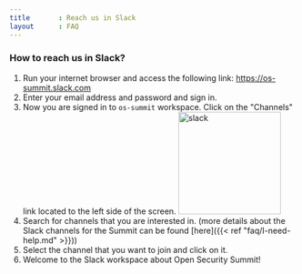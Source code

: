 ```yaml
---
title       : Reach us in Slack
layout      : FAQ
---
```

### How to reach us in Slack?

1. Run your internet browser and access the following link: https://os-summit.slack.com
2. Enter your email address and password and sign in.
3. Now you are signed in to `os-summit` workspace. Click on the "Channels" link located to the left side of the screen.
<img src="/img/pages/slack_channels.png" alt="slack" style="width: 180px;"/><br/>
4. Search for channels that you are interested in. (more details about the Slack channels for the Summit can be found [here]({{< ref "faq/I-need-help.md" >}}))
4. Select the channel that you want to join and click on it.
6. Welcome to the Slack workspace about Open Security Summit!
